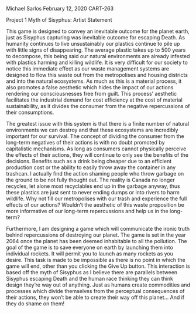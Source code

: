 Michael Sarlos
February 12, 2020
CART-263

Project 1 Myth of Sisyphus: Artist Statement

This game is designed to convey an inevitable outcome for the planet earth, just as Sisyphus capturing was inevitable outcome for escaping Death. As humanity continues to live unsustainably our plastics continue to pile up with little signs of disappearing. The average plastic takes up to 500 years to decompose, this being said our natural environments are already infested with plastics harming and killing wildlife. It is very difficult for our society to notice this immediate effect as our waste management systems are designed to flow this waste out from the metropolises and housing districts and into the natural ecosystems. As much as this is a material process, it also promotes a false aesthetic which hides the impact of our actions rendering our consciousnesses free from guilt. This process’ aesthetic facilitates the industrial demand for cost efficiency at the cost of material sustainability, as it divides the consumer from the negative repercussions of their consumptions.

The greatest issue with this system is that there is a finite number of natural environments we can destroy and that these ecosystems are incredibly important for our survival. The concept of dividing the consumer from the long-term negatives of their actions is with no doubt promoted by capitalistic mechanisms. As long as consumers cannot physically perceive the effects of their actions, they will continue to only see the benefits of the decisions. Benefits such as a drink being cheaper due to an efficient production cost or the ability to easily throw away the container in any trashcan. I actually find the action shaming people who throw garbage on the ground to be not fully thought out. The reality is Canada no longer recycles, let alone most recyclables end up in the garbage anyway, thus these plastics are just sent to never ending dumps or into rivers to harm wildlife. Why not fill our metropolises with our trash and experience the full effects of our actions? Wouldn’t the aesthetic of this waste proposition be more informative of our long-term repercussions and help us in the long-term?

Furthermore, I am designing a game which will communicate the ironic truth behind repercussions of destroying our planet. The game is set in the year 2064 once the planet has been deemed inhabitable to all the pollution. The goal of the game is to save everyone on earth by launching them into individual rockets. It will permit you to launch as many rockets as you desire. This task is made to be impossible as there is no point in which the game will end, other than you clicking the Give Up button. This interaction is based off the myth of Sisyphus as I believe there are parallels between Sisyphus escaping Death and the human race thinking they can think design they’re way out of anything. Just as humans create commodities and processes which divide themselves from the perceptual consequences of their actions, they won’t be able to create their way off this planet… And if they do shame on them!
